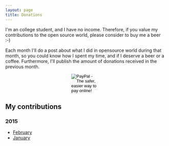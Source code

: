 ```yaml
---
layout: page
title: Donations
---
```


I'm an college student, and I have no income. Therefore, if you value
my contributions to the open source world, please consider to buy me a beer :-)

Each month I'll do a post about what I did in opensource world during that month,
so you could know how I spent my time, and if I deserve a beer or a coffee.
Furthermore, I'll publish the amount of donations received in the previous month.

<form action="https://www.paypal.com/cgi-bin/webscr" method="post" target="_top" style="margin: 0 auto; width: 92px">
<input type="hidden" name="cmd" value="_s-xclick">
<input type="hidden" name="hosted_button_id" value="5E39N8EMZBCA2">
<input type="image" src="https://www.paypalobjects.com/en_US/i/btn/btn_donate_LG.gif" border="0" name="submit" alt="PayPal - The safer, easier way to pay online!">
<img alt="" border="0" src="https://www.paypalobjects.com/it_IT/i/scr/pixel.gif" width="1" height="1">
</form>

## My contributions

### 2015

- [February][feb15]
- [January][jan15]


[jan15]: http://rpadovani.com/my-contributions-jan-15/
[feb15]: http://rpadovani.com/my-contributions-feb-15/
